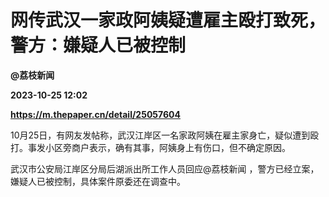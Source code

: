 # 网传武汉一家政阿姨疑遭雇主殴打致死，警方：嫌疑人已被控制
**@荔枝新闻**

**2023-10-25 12:02**

**https://m.thepaper.cn/detail/25057604**

10月25日，有网友发帖称，武汉江岸区一名家政阿姨在雇主家身亡，疑似遭到殴打。事发小区旁商户表示，确有其事，阿姨身上有伤口，但不确定原因。

武汉市公安局江岸区分局后湖派出所工作人员回应@荔枝新闻 ，警方已经立案，嫌疑人已被控制，具体案件原委还在调查中。